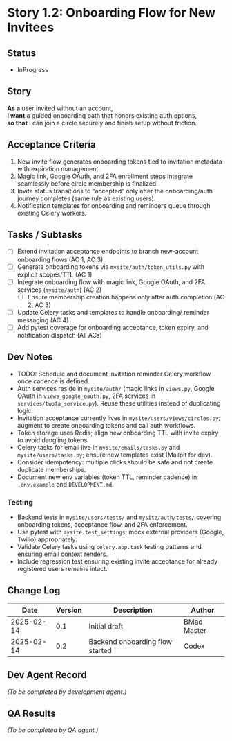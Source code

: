 # Story 1.2: Onboarding Flow for New Invitees

## Status
- InProgress

## Story
**As a** user invited without an account,  
**I want** a guided onboarding path that honors existing auth options,  
**so that** I can join a circle securely and finish setup without friction.

## Acceptance Criteria
1. New invite flow generates onboarding tokens tied to invitation metadata with expiration management.  
2. Magic link, Google OAuth, and 2FA enrollment steps integrate seamlessly before circle membership is finalized.  
3. Invite status transitions to “accepted” only after the onboarding/auth journey completes (same rule as existing users).  
4. Notification templates for onboarding and reminders queue through existing Celery workers.

## Tasks / Subtasks
- [ ] Extend invitation acceptance endpoints to branch new-account onboarding flows (AC 1, AC 3)  
- [ ] Generate onboarding tokens via `mysite/auth/token_utils.py` with explicit scopes/TTL (AC 1)  
- [ ] Integrate onboarding flow with magic link, Google OAuth, and 2FA services (`mysite/auth`) (AC 2)  
  - [ ] Ensure membership creation happens only after auth completion (AC 2, AC 3)  
- [ ] Update Celery tasks and templates to handle onboarding/ reminder messaging (AC 4)  
- [ ] Add pytest coverage for onboarding acceptance, token expiry, and notification dispatch (All ACs)

## Dev Notes
- TODO: Schedule and document invitation reminder Celery workflow once cadence is defined.
- Auth services reside in `mysite/auth/` (magic links in `views.py`, Google OAuth in `views_google_oauth.py`, 2FA services in `services/twofa_service.py`). Reuse these utilities instead of duplicating logic.  
- Invitation acceptance currently lives in `mysite/users/views/circles.py`; augment to create onboarding tokens and call auth workflows.  
- Token storage uses Redis; align new onboarding TTL with invite expiry to avoid dangling tokens.  
- Celery tasks for email live in `mysite/emails/tasks.py` and `mysite/users/tasks.py`; ensure new templates exist (Mailpit for dev).  
- Consider idempotency: multiple clicks should be safe and not create duplicate memberships.  
- Document new env variables (token TTL, reminder cadence) in `.env.example` and `DEVELOPMENT.md`.

### Testing
- Backend tests in `mysite/users/tests/` and `mysite/auth/tests/` covering onboarding tokens, acceptance flow, and 2FA enforcement.  
- Use pytest with `mysite.test_settings`; mock external providers (Google, Twilio) appropriately.  
- Validate Celery tasks using `celery.app.task` testing patterns and ensuring email context renders.  
- Include regression test ensuring existing invite acceptance for already registered users remains intact.

## Change Log
| Date | Version | Description | Author |
| --- | --- | --- | --- |
| 2025-02-14 | 0.1 | Initial draft | BMad Master |
| 2025-02-14 | 0.2 | Backend onboarding flow started | Codex |

## Dev Agent Record
*(To be completed by development agent.)*

## QA Results
*(To be completed by QA agent.)*
